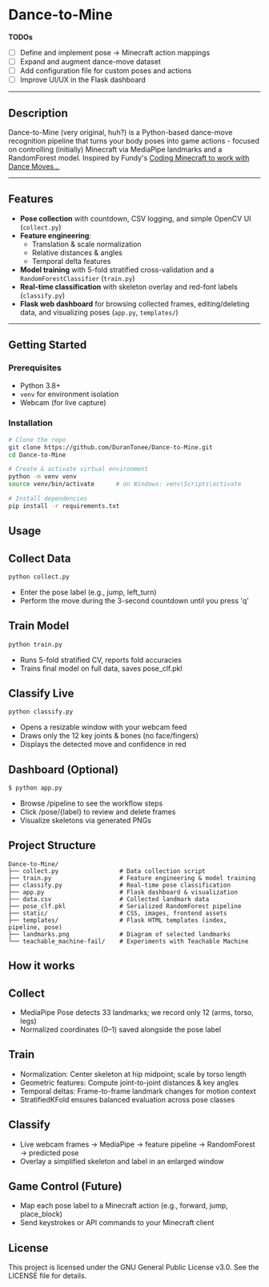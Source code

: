 # Dance-to-Mine

**TODOs**  
- [ ] Define and implement pose → Minecraft action mappings  
- [ ] Expand and augment dance-move dataset  
- [ ] Add configuration file for custom poses and actions  
- [ ] Improve UI/UX in the Flask dashboard   

---

## Description

Dance-to-Mine (very original, huh?) is a Python-based dance-move recognition pipeline that turns your body poses into game actions - focused on controlling (initially) Minecraft via MediaPipe landmarks and a RandomForest model. Inspired by Fundy's [Coding Minecraft to work with Dance Moves...](https://www.youtube.com/watch?v=z2sGFFXuu38)

---

## Features

- **Pose collection** with countdown, CSV logging, and simple OpenCV UI (`collect.py`)  
- **Feature engineering**:  
  - Translation & scale normalization  
  - Relative distances & angles  
  - Temporal delta features  
- **Model training** with 5-fold stratified cross-validation and a `RandomForestClassifier` (`train.py`)  
- **Real-time classification** with skeleton overlay and red-font labels (`classify.py`)  
- **Flask web dashboard** for browsing collected frames, editing/deleting data, and visualizing poses (`app.py`, `templates/`)  

---

## Getting Started

### Prerequisites

- Python 3.8+  
- `venv` for environment isolation  
- Webcam (for live capture)  

### Installation

```bash
# Clone the repo
git clone https://github.com/DuranTonee/Dance-to-Mine.git
cd Dance-to-Mine

# Create & activate virtual environment
python -m venv venv
source venv/bin/activate      # on Windows: venv\Scripts\activate

# Install dependencies
pip install -r requirements.txt
```

## Usage
Collect Data
-------------
```bash
python collect.py
```

- Enter the pose label (e.g., jump, left_turn)
- Perform the move during the 3-second countdown until you press 'q'


Train Model
------------
```bash
python train.py
```

- Runs 5-fold stratified CV, reports fold accuracies
- Trains final model on full data, saves pose_clf.pkl


Classify Live
--------------
```bash
python classify.py
```
- Opens a resizable window with your webcam feed
- Draws only the 12 key joints & bones (no face/fingers)
- Displays the detected move and confidence in red


Dashboard (Optional)
---------------------
```bash
$ python app.py
```

- Browse /pipeline to see the workflow steps
- Click /pose/{label} to review and delete frames
- Visualize skeletons via generated PNGs

## Project Structure
```
Dance-to-Mine/
├── collect.py                 # Data collection script
├── train.py                   # Feature engineering & model training
├── classify.py                # Real-time pose classification
├── app.py                     # Flask dashboard & visualization
├── data.csv                   # Collected landmark data
├── pose_clf.pkl               # Serialized RandomForest pipeline
├── static/                    # CSS, images, frontend assets
├── templates/                 # Flask HTML templates (index, pipeline, pose)
├── landmarks.png              # Diagram of selected landmarks
└── teachable_machine-fail/    # Experiments with Teachable Machine
```

## How it works
Collect
--------
- MediaPipe Pose detects 33 landmarks; we record only 12 (arms, torso, legs)
- Normalized coordinates (0–1) saved alongside the pose label

Train
------
- Normalization: Center skeleton at hip midpoint; scale by torso length
- Geometric features: Compute joint-to-joint distances & key angles
- Temporal deltas: Frame-to-frame landmark changes for motion context
- StratifiedKFold ensures balanced evaluation across pose classes

Classify
---------
- Live webcam frames → MediaPipe → feature pipeline → RandomForest → predicted pose
- Overlay a simplified skeleton and label in an enlarged window

Game Control (Future)
----------------------
- Map each pose label to a Minecraft action (e.g., forward, jump, place_block)
- Send keystrokes or API commands to your Minecraft client

## License

This project is licensed under the GNU General Public License v3.0.
See the LICENSE file for details.